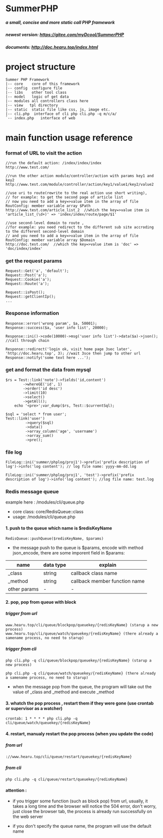 # SummerPHP
##### a small, concise and more static call PHP framework
##### newest version: https://gitee.com/myDcool/SummerPHP
##### documents: http://doc.hearu.top/index.html

# project structure
```
Summer PHP Framework
|-- core    core of this framework
|-- config  configure file
|-- libs    other tool class
|-- model   logic of get data 
|-- modules all controllers class here
|-- view   tpl directory
|-- static  static file like css, js, image etc.
|-- cli.php  interface of cli php cli.php -q m/c/a/
`-- index.php   interface of web
```

# main function usage reference
### format of URL to visit the action
```
//run the default action: /index/index/index
http://www.test.com/

//run the other action module/controller/action with params key1 and key2
http://www.test.com/module/controller/action/key1/value1/key2/value2

//use uri to route(rewrite to the real action use short writing), 
// for example: to get the second page of article list 
// now you need to add a key=>value item in the array of file RoutConfig: member variable array $Path
http://www.test.com/article_list_2  //which the key=>value item is 'article_list_(\d+)' => 'index/index/route/page/$1'

//use second-level domain to route , 
//for example: you need redirect to the different sub site accroding to the different second-level domain 
// and you need to add a key=>value item in the array of file RoutConfig: member variable array $Domain
http://doc.test.com/  //which the key=>value item is 'doc' => 'doc/index/index'
```    
### get the request params
```
Request::Get('a', 'default');
Request::Post('a');
Request::Cookie('a');
Request::Route('a');

Request::isPost();
Request::getClientIp();
...

```

### Response information
```
Response::error('wrong param', $a, 50001);
Response::success($a, 'user info list', 20000);

Response::ini()->code(10000)->msg('user info list')->data($a)->json(); //call through chain

Response::redirect('login ok, visit home page 3sec later', 'http://doc.hearu.top', 3); //wait 3sce then jump to other url
Response::notify('some text here ...');
```

### get and format the data from mysql
```
$rs = Test::link('note')->fields('id,content')
        ->whereGE('id', 1)
        ->order('id desc')
        ->limit(10)
        ->select()
        ->getAll();
    echo '<pre>';var_dump($rs, Test::$currentSql);
   
$sql = 'select * from user';
Test::link('user')
         ->query($sql)
         ->data()
         ->array_column('age', 'username')
         ->array_sum()
         ->pre();
```

### file log
```
FileLog::ini('summer/phplog/proj1')->prefix('prefix description of log')->info('log content'); // log file name: yyyy-mm-dd.log

FileLog::ini('summer/phplog/proj1', 'test')->prefix('prefix description of log')->info('log content'); //log file name: test.log
```

### Redis message queue

example here : /modules/cli/queue.php

- core class: core/RedisQueue::class
- usage: /modules/cli/queue.php

#### 1. push to the queue which name is $redisKeyName
``` 
RedisQueue::pushQueue($redisKeyName, $params)
``` 
- the message push to the queue is $params, encode with method json_encode, there are some imporent field in $params:

|name|data type |explain|
|---|---|---|
|_class|string|callback class name|
|_method|string|callback member function name|
|other params|-|-|
 
#### 2. pop, pop from queue with block

##### trigger from url
```
www.hearu.top/cli/queue/blockpop/queuekey/{redisKeyName} (starup a new process)
www.hearu.top/cli/queue/watch/queuekey/{redisKeyName} (there already a samename process, no need to starup)
```

##### trigger from cli
```
php cli.php -q cli/queue/blockpop/queuekey/{redisKeyName} (starup a new process)

php cli.php -q cli/queue/watch/queuekey/{redisKeyName} (there already a samename process, no need to starup)
```
- when the message pop from the queue, the program will take out the value of _class and _method and execute _method 

#### 3. whatch the pop process , restart them if they were gone (use crontab or supervisor as a watcher)
```
crontab: 1 * * * * php cli.php -q cli/queue/watch/queuekey/{redisKeyName}
```

#### 4. restart, manualy restart the pop process (when you update the code)

##### from url
```
://www.hearu.top/cli/queue/restart/queuekey/{redisKeyName}
```

##### from cli
```
php cli.php -q cli/queue/restart/queuekey/{redisKeyName}
```

#### attention : 
- if you trigger some function (such as block pop) from url, usually, it takes a long time and the browser will notice the 504 error, 
don't worry, just close the browser tab, the process is already run successfully on the web server

- if you don't specify the queue name, the program will use the default name


    
